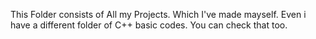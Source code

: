 This Folder consists of All my Projects. Which I've made mayself.
Even i have a different folder of C++ basic codes.
You can check that too.
